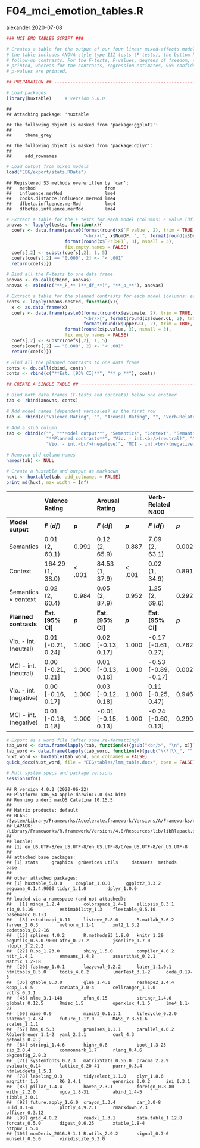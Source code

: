 F04\_mci\_emotion\_tables.R
================
alexander
2020-07-08

``` r
### MCI EMO TABLES SCRIPT ###

# Creates a table for the output of our four linear mixed-effects models. The upper half of
# the table includes ANOVA-style type III tests (F-tests), the bottom half contains planned
# follow-up contrasts. For the F-tests, F-values, degrees of freedom, and p-values are
# printed, whereas for the contrasts, regression estimates, 95% confidence intervals, and
# p-values are printed.

## PREPARATION ## ---------------------------------------------------------------------------------

# Load packages
library(huxtable)     # version 5.0.0
```

    ## 
    ## Attaching package: 'huxtable'

    ## The following object is masked from 'package:ggplot2':
    ## 
    ##     theme_grey

    ## The following object is masked from 'package:dplyr':
    ## 
    ##     add_rownames

``` r
# Load output from mixed models
load("EEG/export/stats.RData")
```

    ## Registered S3 methods overwritten by 'car':
    ##   method                          from
    ##   influence.merMod                lme4
    ##   cooks.distance.influence.merMod lme4
    ##   dfbeta.influence.merMod         lme4
    ##   dfbetas.influence.merMod        lme4

``` r
# Extract a table for the F tests for each model (columns: F value (df), p-value)
anovas <- lapply(tests, function(x){
  coefs <- data.frame(paste0(format(round(x$`F value`, 2), trim = TRUE, nsmall = 2),
                             "<br/>(", x$NumDF, ", ", format(round(x$DenDF, 1), trim = TRUE, nsmall = 1), ")"),
                      format(round(x$`Pr(>F)`, 3), nsmall = 3),
                      fix.empty.names = FALSE)
  coefs[,2] <- substr(coefs[,2], 1, 5)
  coefs[coefs[,2] == "0.000", 2] <- "< .001"
  return(coefs)})

# Bind all the F-tests to one data frame
anovas <- do.call(cbind, anovas)
anovas <- rbind(c("**_F_** (**_df_**)", "**_p_**"), anovas)

# Extract a table for the planned contrasts for each model (columns: estimate (CI), p-value)
conts <- lapply(means.nested, function(x){
  x <- as.data.frame(x)
  coefs <- data.frame(paste0(format(round(x$estimate, 2), trim = TRUE, nsmall = 2),
                             "<br/>[", format(round(x$lower.CL, 2), trim = TRUE, nsmall = 2), ", ",
                             format(round(x$upper.CL, 2), trim = TRUE, nsmall = 2), "]"),
                      format(round(x$p.value, 3), nsmall = 3),
                      fix.empty.names = FALSE)
  coefs[,2] <- substr(coefs[,2], 1, 5)
  coefs[coefs[,2] == "0.000", 2] <- "< .001"
  return(coefs)})

# Bind all the planned contrasts to one data frame
conts <- do.call(cbind, conts)
conts <- rbind(c("**Est. [95% CI]**", "**_p_**"), conts)

## CREATE A SINGLE TABLE ## -----------------------------------------------------------------------

# Bind both data frames (F-tests and contrats) below one another
tab <- rbind(anovas, conts)

# Add model names (dependent varibales) as the first row
tab <- rbind(c("Valence Rating", "", "Arousal Rating", "", "Verb-Related N400", "", "Picture-Related N400", ""), tab)

# Add a stub column
tab <- cbind(c("", "**Model output**", "Semantics", "Context", "Semantics × context",
               "**Planned contrasts**", "Vio. - int.<br/>(neutral)", "MCI - int.<br/>(neutral)",
               "Vio. - int.<br/>(negative)", "MCI - int.<br/>(negative)"), tab)

# Removeo old column names
names(tab) <- NULL

# Create a huxtable and output as markdown
huxt <- huxtable(tab, add_colnames = FALSE)
print_md(huxt, max_width = Inf)
```

|                            | Valence Rating           |         | Arousal Rating             |         | Verb-Related N400           |         | Picture-Related N400       |         |
| -------------------------- | :----------------------- | ------- | :------------------------- | ------- | :-------------------------- | ------- | :------------------------- | ------- |
| **Model output**           | ***F*** (***df***)       | ***p*** | ***F*** (***df***)         | ***p*** | ***F*** (***df***)          | ***p*** | ***F*** (***df***)         | ***p*** |
| Semantics                  | 0.01<br/>(2, 60.1)       | 0.991   | 0.12<br/>(2, 65.9)         | 0.887   | 7.09<br/>(2, 63.1)          | 0.002   | 0.73<br/>(2, 37.0)         | 0.490   |
| Context                    | 164.29<br/>(1, 38.0)     | \< .001 | 84.53<br/>(1, 37.9)        | \< .001 | 0.02<br/>(1, 34.9)          | 0.891   | 0.01<br/>(1, 44.1)         | 0.943   |
| Semantics × context        | 0.02<br/>(2, 60.4)       | 0.984   | 0.05<br/>(2, 87.9)         | 0.952   | 1.25<br/>(2, 69.6)          | 0.292   | 3.89<br/>(2, 52.1)         | 0.027   |
| **Planned contrasts**      | **Est. \[95% CI\]**      | ***p*** | **Est. \[95% CI\]**        | ***p*** | **Est. \[95% CI\]**         | ***p*** | **Est. \[95% CI\]**        | ***p*** |
| Vio. - int.<br/>(neutral)  | 0.01<br/>\[-0.21, 0.24\] | 1.000   | 0.02<br/>\[-0.13, 0.17\]   | 1.000   | \-0.17<br/>\[-0.61, 0.27\]  | 0.762   | \-0.04<br/>\[-0.42, 0.35\] | 1.000   |
| MCI - int.<br/>(neutral)   | 0.00<br/>\[-0.21, 0.21\] | 1.000   | 0.01<br/>\[-0.13, 0.16\]   | 1.000   | \-0.53<br/>\[-0.89, -0.17\] | 0.002   | \-0.41<br/>\[-0.81, 0.00\] | 0.049   |
| Vio. - int.<br/>(negative) | 0.00<br/>\[-0.16, 0.17\] | 1.000   | 0.03<br/>\[-0.12, 0.18\]   | 1.000   | 0.11<br/>\[-0.25, 0.47\]    | 0.946   | 0.18<br/>\[-0.23, 0.59\]   | 0.620   |
| MCI - int.<br/>(negative)  | 0.01<br/>\[-0.16, 0.18\] | 1.000   | \-0.01<br/>\[-0.15, 0.13\] | 1.000   | \-0.24<br/>\[-0.60, 0.13\]  | 0.290   | 0.16<br/>\[-0.23, 0.56\]   | 0.678   |

``` r
# Export as a word file (after some re-formatting)
tab_word <- data.frame(lapply(tab, function(x){gsub("<br/>", "\n", x)}))
tab_word <- data.frame(lapply(tab_word, function(x){gsub("\\*|\\_", "", x)}))
huxt_word <- huxtable(tab_word, add_colnames = FALSE)
quick_docx(huxt_word, file = "EEG/tables/lmm_table.docx", open = FALSE)
```

``` r
# Full system specs and package versions
sessionInfo()
```

    ## R version 4.0.2 (2020-06-22)
    ## Platform: x86_64-apple-darwin17.0 (64-bit)
    ## Running under: macOS Catalina 10.15.5
    ## 
    ## Matrix products: default
    ## BLAS:   /System/Library/Frameworks/Accelerate.framework/Versions/A/Frameworks/vecLib.framework/Versions/A/libBLAS.dylib
    ## LAPACK: /Library/Frameworks/R.framework/Versions/4.0/Resources/lib/libRlapack.dylib
    ## 
    ## locale:
    ## [1] en_US.UTF-8/en_US.UTF-8/en_US.UTF-8/C/en_US.UTF-8/en_US.UTF-8
    ## 
    ## attached base packages:
    ## [1] stats     graphics  grDevices utils     datasets  methods   base     
    ## 
    ## other attached packages:
    ## [1] huxtable_5.0.0     cowplot_1.0.0      ggplot2_3.3.2      eeguana_0.1.4.9000 tidyr_1.1.0        dplyr_1.0.0       
    ## 
    ## loaded via a namespace (and not attached):
    ##   [1] minqa_1.2.4         colorspace_1.4-1    ellipsis_0.3.1      rio_0.5.16          estimability_1.3    flextable_0.5.10    base64enc_0.1-3    
    ##   [8] rstudioapi_0.11     listenv_0.8.0       R.matlab_3.6.2      farver_2.0.3        mvtnorm_1.1-1       xml2_1.3.2          codetools_0.2-16   
    ##  [15] splines_4.0.2       R.methodsS3_1.8.0   knitr_1.29          eegUtils_0.5.0.9000 afex_0.27-2         jsonlite_1.7.0      nloptr_1.2.2.2     
    ##  [22] R.oo_1.23.0         shiny_1.5.0         compiler_4.0.2      httr_1.4.1          emmeans_1.4.8       assertthat_0.2.1    Matrix_1.2-18      
    ##  [29] fastmap_1.0.1       lazyeval_0.2.2      later_1.1.0.1       htmltools_0.5.0     tools_4.0.2         lmerTest_3.1-2      coda_0.19-3        
    ##  [36] gtable_0.3.0        glue_1.4.1          reshape2_1.4.4      Rcpp_1.0.5          carData_3.0-4       cellranger_1.1.0    vctrs_0.3.1        
    ##  [43] nlme_3.1-148        xfun_0.15           stringr_1.4.0       globals_0.12.5      Rmisc_1.5           openxlsx_4.1.5      lme4_1.1-23        
    ##  [50] mime_0.9            miniUI_0.1.1.1      lifecycle_0.2.0     statmod_1.4.34      future_1.17.0       MASS_7.3-51.6       scales_1.1.1       
    ##  [57] hms_0.5.3           promises_1.1.1      parallel_4.0.2      RColorBrewer_1.1-2  yaml_2.2.1          curl_4.3            gdtools_0.2.2      
    ##  [64] stringi_1.4.6       highr_0.8           boot_1.3-25         zip_2.0.4           commonmark_1.7      rlang_0.4.6         pkgconfig_2.0.3    
    ##  [71] systemfonts_0.2.3   matrixStats_0.56.0  pracma_2.2.9        evaluate_0.14       lattice_0.20-41     purrr_0.3.4         htmlwidgets_1.5.1  
    ##  [78] labeling_0.3        tidyselect_1.1.0    plyr_1.8.6          magrittr_1.5        R6_2.4.1            generics_0.0.2      ini_0.3.1          
    ##  [85] pillar_1.4.4        haven_2.3.1         foreign_0.8-80      withr_2.2.0         mgcv_1.8-31         abind_1.4-5         tibble_3.0.1       
    ##  [92] future.apply_1.6.0  crayon_1.3.4        car_3.0-8           uuid_0.1-4          plotly_4.9.2.1      rmarkdown_2.3       officer_0.3.12     
    ##  [99] grid_4.0.2          readxl_1.3.1        data.table_1.12.8   forcats_0.5.0       digest_0.6.25       xtable_1.8-4        httpuv_1.5.4       
    ## [106] numDeriv_2016.8-1.1 R.utils_2.9.2       signal_0.7-6        munsell_0.5.0       viridisLite_0.3.0
